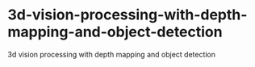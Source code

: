 # 3d-vision-processing-with-depth-mapping-and-object-detection
3d vision processing with depth mapping and object detection
